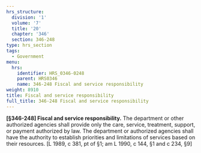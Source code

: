```yaml
---
hrs_structure:
  division: '1'
  volume: '7'
  title: '20'
  chapter: '346'
  section: 346-248
type: hrs_section
tags:
  - Government
menu:
  hrs:
    identifier: HRS_0346-0248
    parent: HRS0346
    name: 346-248 Fiscal and service responsibility
weight: 8910
title: Fiscal and service responsibility
full_title: 346-248 Fiscal and service responsibility
---
```

**[§346-248] Fiscal and service responsibility.** The department or other authorized agencies shall provide only the care, service, treatment, support, or payment authorized by law. The department or authorized agencies shall have the authority to establish priorities and limitations of services based on their resources. [L 1989, c 381, pt of §1; am L 1990, c 144, §1 and c 234, §9]